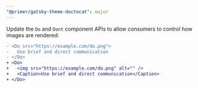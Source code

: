 ```yaml
---
"@primer/gatsby-theme-doctocat": major
---
```


Update the `Do` and `Dont` component APIs to allow consumers to control how images are rendered:

```diff
- <Do src="https://example.com/do.png">
-   Use brief and direct communication
- </Do>
+ <Do>
+   <img src="https://example.com/do.png" alt="" />
+   <Caption>Use brief and direct communication</Caption>
+ </Do>
```

